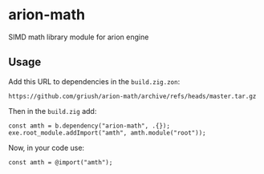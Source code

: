 # arion-math
SIMD math library module for arion engine

## Usage
Add this URL to dependencies in the `build.zig.zon`:

`https://github.com/griush/arion-math/archive/refs/heads/master.tar.gz`

Then in the `build.zig` add:
```zig
const amth = b.dependency("arion-math", .{});
exe.root_module.addImport("amth", amth.module("root"));
```
Now, in your code use:
```zig
const amth = @import("amth");
```
